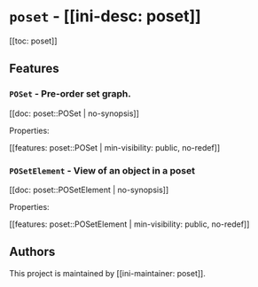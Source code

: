 # `poset` - [[ini-desc: poset]]

[[toc: poset]]

## Features

### `POSet` - Pre-order set graph.

[[doc: poset::POSet | no-synopsis]]

Properties:

[[features: poset::POSet | min-visibility: public, no-redef]]

### `POSetElement` - View of an object in a poset

[[doc: poset::POSetElement | no-synopsis]]

Properties:

[[features: poset::POSetElement | min-visibility: public, no-redef]]

## Authors

This project is maintained by [[ini-maintainer: poset]].
